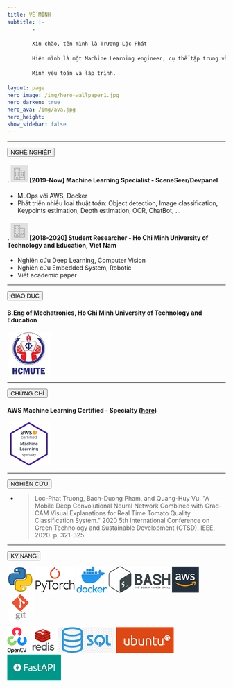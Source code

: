 ```yaml
---
title: VỀ MÌNH
subtitle: |- 
        - 

        Xin chào, tên mình là Trương Lộc Phát

        Hiện mình là một Machine Learning engineer, cụ thể tập trung vào Deep Learning trong Computer Vision tại TPHCM, Việt Nam.
        
        Mình yêu toán và lập trình.
        
layout: page
hero_image: /img/hero-wallpaper1.jpg
hero_darken: true
hero_ava: /img/ava.jpg
hero_height: 
show_sidebar: false
---
```


---

<!-- # Careers: -->
<div class="buttons">
   <button class="button is-primary is-rounded is-medium is-hovered is-static">
      NGHỀ NGHIỆP
   </button>
</div>

#### . ![career](/img/career.png)      [2019-Now] Machine Learning Specialist - SceneSeer/Devpanel

* MLOps với AWS, Docker
* Phát triển nhiều loại thuật toán: Object detection, Image classification, Keypoints estimation, Depth estimation, OCR, ChatBot, ...

#### . ![career](/img/career.png)      [2018-2020] Student Researcher - Ho Chi Minh University of Technology and Education, Viet Nam

* Nghiên cứu Deep Learning, Computer Vision
* Nghiên cứu Embedded System, Robotic
* Viết academic paper

---

<!-- # Education: -->

<div class="buttons">
   <button class="button is-primary is-rounded is-medium is-hovered is-static">
      GIÁO DỤC
   </button>
</div>

#### B.Eng of Mechatronics, Ho Chi Minh University of Technology and Education

   ![HCMUTE](/img/hcmute.jpg)

---
<!-- # Certifications: -->
<div class="buttons">
   <button class="button is-primary is-rounded is-medium is-hovered is-static">
      CHỨNG CHỈ
   </button>
</div>

#### AWS Machine Learning Certified - Specialty ([here](https://www.youracclaim.com/badges/df01edc6-d23c-4626-acfa-37fb96fec3f4/linked_in_profile)) 

   ![AWS](/img/aws.png)

---

<!-- # Publications: -->
<div class="buttons">
   <button class="button is-primary is-rounded is-medium is-hovered is-static">
      NGHIÊN CỨU
   </button>
</div>


* > Loc-Phat Truong, Bach-Duong Pham, and Quang-Huy Vu. "A Mobile Deep Convolutional Neural Network Combined with Grad-CAM Visual Explanations for Real Time Tomato Quality Classification System." 2020 5th International Conference on Green Technology and Sustainable Development (GTSD). IEEE, 2020. p. 321-325.

---

<!-- # Tech skills: -->
<div class="buttons">
   <button class="button is-primary is-rounded is-medium is-hovered is-static">
      KỸ NĂNG 
   </button>
</div>

![python](/img/python.png)   ![torch](/img/torch.png)   ![docker](/img/docker.png)   ![bash](/img/bash.png)   ![aws](/img/aws-logo.png)  ![git](/img/git.jpg) 

![opencv](/img/opencv.png)   ![redis](/img/redis.jpg)   ![sql](/img/sql.png)   ![ubuntu](/img/ubuntu.png)   ![fastapi](/img/fastapi.png) 

